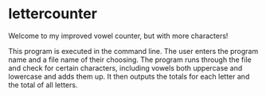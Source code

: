 # lettercounter

Welcome to my improved vowel counter, but with more characters!

This program is executed in the command line. The user enters the program name and a file name of their choosing.
The program runs through the file and check for certain characters, including vowels both uppercase and lowercase and adds them up. It
then outputs the totals for each letter and the total of all letters.

